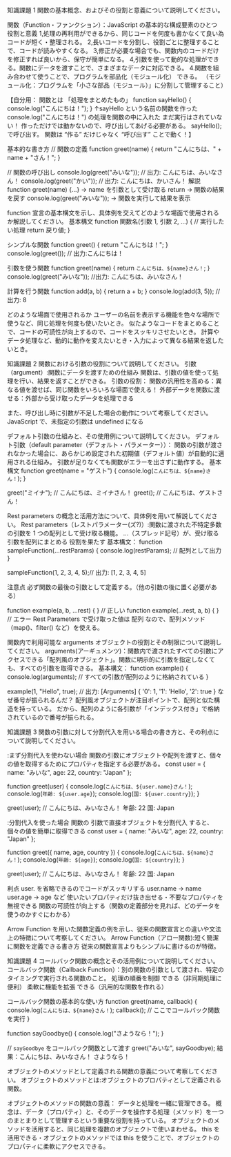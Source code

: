 知識課題 1
関数の基本概念、およびその役割と意義について説明してください。

関数（Function・ファンクション）：JavaScript の基本的な構成要素のひとつ
役割と意義
1,処理の再利用ができるから、同じコードを何度も書かなくて良い為コードが短く・整理される。
2,長いコードを分割し、役割ごとに整理することで、コードが読みやすくなる。
3,修正が必要な場合でも、関数内のコードだけを修正すれば良いから、保守が簡単になる。
4,引数を使って動的な処理ができる。関数にデータを渡すことで、さまざまなデータに対応できる。 4.関数を組み合わせて使うことで、プログラムを部品化（モジュール化） できる。
（モジュール化：プログラムを「小さな部品（モジュール）」に分割して管理すること）

【自分用：
関数とは 「処理をまとめたもの」
function sayHello() {
console.log("こんにちは！");
}
↑sayHello という名前の関数を作った
console.log("こんにちは！") の処理を関数の中に入れた
まだ実行はされていない！
作っただけでは動かないので、呼び出してあげる必要がある。
sayHello();で呼び出す。
関数は “作る” だけじゃなく “呼び出す” ことで動く！】

基本的な書き方
// 関数の定義
function greet(name) {
return "こんにちは、" + name + "さん！";
}

// 関数の呼び出し
console.log(greet("みいな")); // 出力: こんにちは、みいなさん！
console.log(greet("かい")); // 出力: こんにちは、かいさん！
解説
function greet(name) {...} → name を引数として受け取る
return → 関数の結果を戻す
console.log(greet("みいな")); → 関数を実行して結果を表示

function 宣言の基本構文を示し、具体例を交えてどのような場面で使用されるか解説してください。
基本構文
function 関数名(引数 1, 引数 2, ...) {
// 実行したい処理
return 戻り値;
}

シンプルな関数
function greet() {
return "こんにちは！";
}
console.log(greet()); // 出力:こんにちは！

引数を使う関数
function greet(name) {
return `こんにちは、${name}さん！`;
}
console.log(greet("みいな")); //出力: こんにちは、みいなさん！

計算を行う関数
function add(a, b) {
return a + b;
}
console.log(add(3, 5)); // 出力: 8

どのような場面で使用されるか
ユーザーの名前を表示する機能を色々な場所で使うなど、同じ処理を何度も使いたいとき。
似たようなコードをまとめることで、コードの可読性が向上するので、コードをスッキリさせたいとき。
計算やデータ処理など、動的に動作を変えたいとき・入力によって異なる結果を返したいとき。

知識課題 2
関数における引数の役割について説明してください。
引数（argument）:関数にデータを渡すための仕組み
関数は、引数の値を使って処理を行い、結果を返すことができる。
引数の役割：
関数の汎用性を高める：異なる値を渡せば、同じ関数をいろいろな場面で使える！
外部データを関数に渡せる：外部から受け取ったデータを処理できる

また、呼び出し時に引数が不足した場合の動作について考察してください。
JavaScript で、未指定の引数は undefined になる

デフォルト引数の仕組みと、その使用例について説明してください。
デフォルト引数（default parameter（デフォルト・パラメーター））：
関数の引数が渡されなかった場合に、あらかじめ設定された初期値（デフォルト値）が自動的に適用される仕組み。
引数が足りなくても関数がエラーを出さずに動作する。
基本構文
function greet(name = "ゲスト") {
console.log(`こんにちは、${name}さん！`);
}

greet("ミイナ"); // こんにちは、ミイナさん！
greet(); // こんにちは、ゲストさん！

Rest parameters の概念と活用方法について、具体例を用いて解説してください。
Rest parameters（レストパラメーター(ズ?)）:関数に渡された不特定多数の引数を 1 つの配列として受け取る機能。
...（スプレッド記号）が、受け取る引数を配列にまとめる 役割を果たす
基本構文：
function sampleFunction(...restParams) {
console.log(restParams); // 配列として出力
}

sampleFunction(1, 2, 3, 4, 5);// 出力: [1, 2, 3, 4, 5]

注意点
必ず関数の最後の引数として定義する。（他の引数の後に置く必要がある）

function example(a, b, ...rest) { } // 正しい
function example(...rest, a, b) { } // エラー
Rest Parameters で受け取った値は 配列 なので、配列メソッド（map()、filter() など）を使える。

関数内で利用可能な arguments オブジェクトの役割とその制限について説明してください。
arguments(アーギュメンツ)：関数内で渡されたすべての引数にアクセスできる「配列風のオブジェクト」。関数に明示的に引数を指定しなくても、すべての引数を取得できる。
基本構文：
function example() {
console.log(arguments); // すべての引数が配列のように格納されている
}

example(1, "Hello", true);
// 出力: [Arguments] { '0': 1, '1': 'Hello', '2': true }
なぜ番号が振られるんだ？
配列風オブジェクトが注目ポイントで、配列と似た構造を持っている。
だから、配列のように各引数が「インデックス付き」で格納されているので番号が振られる。

知識課題 3
関数の引数に対して分割代入を用いる場合の書き方と、その利点について説明してください。

:まず分割代入を使わない場合
関数の引数にオブジェクトや配列を渡すと、個々の値を取得するためにプロパティを指定する必要がある。
const user = {
name: "みいな",
age: 22,
country: "Japan"
};

function greet(user) {
console.log(`こんにちは、${user.name}さん！`);
console.log(`年齢: ${user.age}`);
console.log(`国: ${user.country}`);
}

greet(user);
// こんにちは、みいなさん！
年齢: 22
国: Japan

:分割代入を使った場合
関数の 引数で直接オブジェクトを分割代入 すると、個々の値を簡単に取得できる
const user = {
name: "みいな",
age: 22,
country: "Japan"
};

function greet({ name, age, country }) {
console.log(`こんにちは、${name}さん！`);
console.log(`年齢: ${age}`);
console.log(`国: ${country}`);
}

greet(user);
// こんにちは、みいなさん！
年齢: 22
国: Japan

利点
user. を省略できるのでコードがスッキリする
user.name → name
user.age → age など
使いたいプロパティだけ抜き出せる・不要なプロパティを無視できる
関数の可読性が向上する（関数の定義部分を見れば、どのデータを使うのかすぐにわかる）

Arrow Function を用いた関数定義の例を示し、従来の関数宣言との違いや文法上の特徴について考察してください。
Arrow Function（アロー関数):短く簡潔に関数を定義できる書き方
従来の関数宣言よりもシンプルに書けるのが特徴。

知識課題 4
コールバック関数の概念とその活用例について説明してください。
コールバック関数（Callback Function）：別の関数の引数として渡され、特定のタイミングで実行される関数のこと。
処理の順番を制御 できる（非同期処理に便利）
柔軟に機能を拡張 できる（汎用的な関数を作れる）

コールバック関数の基本的な使い方
function greet(name, callback) {
console.log(`こんにちは、${name}さん！`);
callback(); // ここでコールバック関数を実行
}

function sayGoodbye() {
console.log("さようなら！");
}

// `sayGoodbye` をコールバック関数として渡す
greet("みいな", sayGoodbye);
結果：こんにちは、みいなさん！
さようなら！

オブジェクトのメソッドとして定義される関数の意義について考察してください。
オブジェクトのメソッドとは:オブジェクトのプロパティとして定義される関数。

オブジェクトのメソッドの関数の意義：
データと処理を一緒に管理できる。
概念は、データ（プロパティ）と、そのデータを操作する処理（メソッド）を一つのまとまりとして管理するという重要な役割を持っている。
オブジェクトのメソッドを活用すると、同じ処理を複数のオブジェクトで使いまわせる。
this を活用できる・オブジェクトのメソッドでは this を使うことで、オブジェクトのプロパティに柔軟にアクセスできる。
